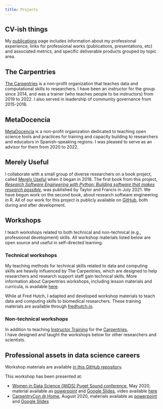 ```yaml
---
title: Projects
---
```


## CV-ish things

My [publications](/publications/) page includes information about my professional experience,
links for professional works (publications, presentations, etc) and associated metrics,
and specific deliverable products grouped by topic area.

## The Carpentries

[The Carpentries](https://carpentries.org) is a non-profit organization
that teaches data and computational skills to researchers.
I have been an instructor for the group since 2014,
and was a trainer (who teaches people to be instructors)
from 2019 to 2022.
I also served in leadership of community governance from 2015-2018.

## MetaDocencia

[MetaDocencia](https://metadocencia.org) is a non-profit organization
dedicated to teaching open science tools and practices for training and capacity building
to researchers and educators in Spanish-speaking regions.
I was pleased to serve as an advisor for them from 2020 to 2022.

## Merely Useful

I collaborate with a small group of diverse researchers on a book project,
called [Merely Useful](https://merely-useful.github.io) when it began in 2018.
The first book from this project,
[*Research Software Engineering with Python: Building software that makes research possible*](https://merely-useful.github.io/py-rse/index.html),
was published by Taylor and Francis in July 2021.
We have begun work on the second book,
about research software engineering in R.
All of our work for this project is publicly available on [GitHub](https://github.com/merely-useful/),
both during and after development.

## Workshops

I teach workshops related to both technical and non-technical (e.g., professional development) skills.
All workshop materials listed below are open source and useful in self-directed learning.

### Technical workshops

My teaching methods for technical skills related to data and computing skills are heavily influenced by The Carpentries,
which are designed to help researchers and research support staff gain technical skills.
More information about Carpentries workshops,
including lesson materials and curricula,
is available [here](https://carpentries.org/workshops/).

While at Fred Hutch,
I adapted and developed workshop materials to teach data and computing skills to biomedical researchers.
These training materials are available through [fredhutch.io](http://www.fredhutch.io).

### Non-technical workshops

In addition to teaching [Instructor Training](https://carpentries.github.io/instructor-training/)
for the [Carpentries](https://carpentries.org/),  
I have designed and taught the workshops below for other researchers and scientists. 

## Professional assets in data science careers

Workshop materials are available [in this GitHub repository](https://github.com/k8hertweck/professional_assets_data_science).

This workshop has been presented at:

* [Women in Data Science (WiDS) Puget Sound conference](https://www.widspugetsound.org), May 2020, material available as [powerpoint](slides/professional-assets-data-scienceWIDS2020.pdf) and [Google Slides](https://docs.google.com/presentation/d/1Atp76i_4-Qa755moKgdZDTuhtDhbBNokEqnnuNgObPw/edit?usp=sharing), video available [here](https://datacircles.org/blog-1/conference-video-kate-hertweck-phd-workshop-more-than-code-professional-assets-in-data-science-careers)
* [CarpentryCon @ Home](https://2020.carpentrycon.org), August 2020, materials available as [powerpoint](slides/professional-assets-data-scienceCCHome2020.pdf) and [Google Slides](https://docs.google.com/presentation/d/1Iso5pdK_PaMRnPzWhlFoPAz5dI6JWQxrGHPMYyTzsTU/edit?usp=sharing)
